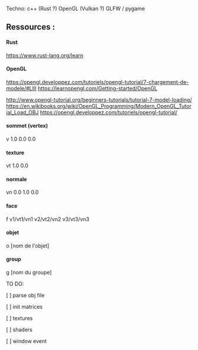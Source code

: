 Techno:
c++ (Rust ?)
OpenGL (Vulkan ?)
GLFW / pygame

## Ressources :

#### Rust

https://www.rust-lang.org/learn 

#### OpenGL

https://opengl.developpez.com/tutoriels/opengl-tutorial/7-chargement-de-modele/#LIII 
https://learnopengl.com/Getting-started/OpenGL

http://www.opengl-tutorial.org/beginners-tutorials/tutorial-7-model-loading/
https://en.wikibooks.org/wiki/OpenGL_Programming/Modern_OpenGL_Tutorial_Load_OBJ
https://opengl.developpez.com/tutoriels/opengl-tutorial/

#### sommet (vertex)
v 1.0 0.0 0.0 

#### texture
vt 1.0 0.0

#### normale
vn 0.0 1.0 0.0

#### face
f v1/vt1/vn1 v2/vt2/vn2 v3/vt3/vn3

#### objet
o [nom de l'objet]

#### group
g [nom du groupe]

TO DO:

[ ] parse obj file

[ ] init matrices

[ ] textures

[ ] shaders

[ ] window event
